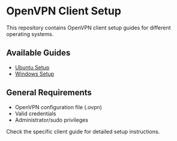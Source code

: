 # OpenVPN Client Setup

This repository contains OpenVPN client setup guides for different operating systems.

## Available Guides

- [Ubuntu Setup](ubuntu.md)
- [Windows Setup](windows.md)

## General Requirements

- OpenVPN configuration file (.ovpn)
- Valid credentials
- Administrator/sudo privileges

Check the specific client guide for detailed setup instructions.